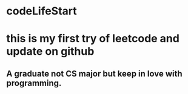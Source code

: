 # codeLifeStart
# this is my first try of leetcode and update on github
## A graduate not CS major but keep in love with programming.
